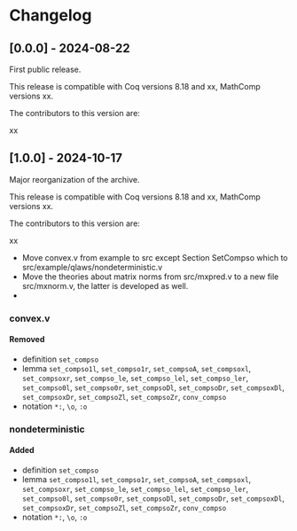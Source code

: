 # Changelog

## [0.0.0] - 2024-08-22

First public release.

This release is compatible with Coq versions 8.18 and xx, MathComp versions xx.

The contributors to this version are:

xx

## [1.0.0] - 2024-10-17

Major reorganization of the archive.

This release is compatible with Coq versions 8.18 and xx, MathComp versions xx.

The contributors to this version are:

xx

- Move convex.v from example to src except Section SetCompso which to src/example/qlaws/nondeterministic.v
- Move the theories about matrix norms from src/mxpred.v to a new file src/mxnorm.v, the latter is developed as well.
- 
### convex.v

#### Removed

- definition `set_compso`
- lemma `set_compso1l`, `set_compso1r`, `set_compsoA`, 
  `set_compsoxl`, `set_compsoxr`, `set_compso_le`,
  `set_compso_lel`, `set_compso_ler`, `set_compso0l`,
  `set_compso0r`, `set_compsoDl`, `set_compsoDr`,
  `set_compsoxDl`, `set_compsoxDr`, `set_compsoZl`,
  `set_compsoZr`, `conv_compso`
- notation `*:`, `\o`, `:o`

### nondeterministic

#### Added

- definition `set_compso`
- lemma `set_compso1l`, `set_compso1r`, `set_compsoA`, 
  `set_compsoxl`, `set_compsoxr`, `set_compso_le`,
  `set_compso_lel`, `set_compso_ler`, `set_compso0l`,
  `set_compso0r`, `set_compsoDl`, `set_compsoDr`,
  `set_compsoxDl`, `set_compsoxDr`, `set_compsoZl`,
  `set_compsoZr`, `conv_compso`
- notation `*:`, `\o`, `:o`
